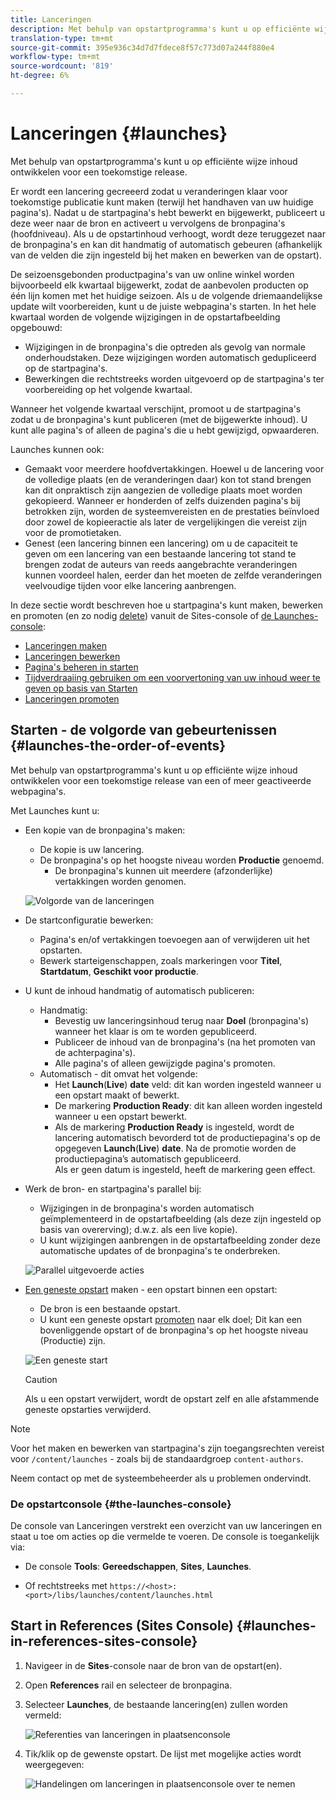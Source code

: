 ```yaml
---
title: Lanceringen
description: Met behulp van opstartprogramma's kunt u op efficiënte wijze inhoud ontwikkelen voor een toekomstige release. Met deze sjablonen kunt u wijzigingen klaar maken voor toekomstige publicatie, terwijl uw huidige pagina's behouden blijven
translation-type: tm+mt
source-git-commit: 395e936c34d7d7fdece8f57c773d07a244f880e4
workflow-type: tm+mt
source-wordcount: '819'
ht-degree: 6%

---
```



# Lanceringen {#launches}

Met behulp van opstartprogramma&#39;s kunt u op efficiënte wijze inhoud ontwikkelen voor een toekomstige release.

Er wordt een lancering gecreeerd zodat u veranderingen klaar voor toekomstige publicatie kunt maken (terwijl het handhaven van uw huidige pagina&#39;s). Nadat u de startpagina&#39;s hebt bewerkt en bijgewerkt, publiceert u deze weer naar de bron en activeert u vervolgens de bronpagina&#39;s (hoofdniveau). Als u de opstartinhoud verhoogt, wordt deze teruggezet naar de bronpagina&#39;s en kan dit handmatig of automatisch gebeuren (afhankelijk van de velden die zijn ingesteld bij het maken en bewerken van de opstart).

De seizoensgebonden productpagina&#39;s van uw online winkel worden bijvoorbeeld elk kwartaal bijgewerkt, zodat de aanbevolen producten op één lijn komen met het huidige seizoen. Als u de volgende driemaandelijkse update wilt voorbereiden, kunt u de juiste webpagina&#39;s starten. In het hele kwartaal worden de volgende wijzigingen in de opstartafbeelding opgebouwd:

* Wijzigingen in de bronpagina&#39;s die optreden als gevolg van normale onderhoudstaken. Deze wijzigingen worden automatisch gedupliceerd op de startpagina&#39;s.
* Bewerkingen die rechtstreeks worden uitgevoerd op de startpagina&#39;s ter voorbereiding op het volgende kwartaal.

Wanneer het volgende kwartaal verschijnt, promoot u de startpagina&#39;s zodat u de bronpagina&#39;s kunt publiceren (met de bijgewerkte inhoud). U kunt alle pagina&#39;s of alleen de pagina&#39;s die u hebt gewijzigd, opwaarderen.

Launches kunnen ook:

* Gemaakt voor meerdere hoofdvertakkingen. Hoewel u de lancering voor de volledige plaats (en de veranderingen daar) kon tot stand brengen kan dit onpraktisch zijn aangezien de volledige plaats moet worden gekopieerd. Wanneer er honderden of zelfs duizenden pagina&#39;s bij betrokken zijn, worden de systeemvereisten en de prestaties beïnvloed door zowel de kopieeractie als later de vergelijkingen die vereist zijn voor de promotietaken.
* Genest (een lancering binnen een lancering) om u de capaciteit te geven om een lancering van een bestaande lancering tot stand te brengen zodat de auteurs van reeds aangebrachte veranderingen kunnen voordeel halen, eerder dan het moeten de zelfde veranderingen veelvoudige tijden voor elke lancering aanbrengen.

In deze sectie wordt beschreven hoe u startpagina&#39;s kunt maken, bewerken en promoten (en zo nodig [delete](/help/sites-cloud/authoring/launches/creating.md#deleting-a-launch)) vanuit de Sites-console of [de Launches-console](#the-launches-console):

* [Lanceringen maken](/help/sites-cloud/authoring/launches/creating.md)
* [Lanceringen bewerken](/help/sites-cloud/authoring/launches/editing.md)
* [Pagina&#39;s beheren in starten](/help/sites-cloud/authoring/launches/managing-pages.md)
* [Tijdverdraaiing gebruiken om een voorvertoning van uw inhoud weer te geven op basis van Starten](/help/sites-cloud/authoring/launches/preview.md)
* [Lanceringen promoten](/help/sites-cloud/authoring/launches/promoting.md)

## Starten - de volgorde van gebeurtenissen {#launches-the-order-of-events}

Met behulp van opstartprogramma&#39;s kunt u op efficiënte wijze inhoud ontwikkelen voor een toekomstige release van een of meer geactiveerde webpagina&#39;s.

Met Launches kunt u:

* Een kopie van de bronpagina&#39;s maken:
   * De kopie is uw lancering.
   * De bronpagina&#39;s op het hoogste niveau worden **Productie** genoemd.
      * De bronpagina&#39;s kunnen uit meerdere (afzonderlijke) vertakkingen worden genomen.

   ![Volgorde van de lanceringen](/help/sites-cloud/authoring/assets/launches-order.png)

* De startconfiguratie bewerken:
   * Pagina&#39;s en/of vertakkingen toevoegen aan of verwijderen uit het opstarten.
   * Bewerk starteigenschappen, zoals markeringen voor **Titel**, **Startdatum**, **Geschikt voor productie**.
* U kunt de inhoud handmatig of automatisch publiceren:
   * Handmatig:
      * Bevestig uw lanceringsinhoud terug naar **Doel** (bronpagina&#39;s) wanneer het klaar is om te worden gepubliceerd.
      * Publiceer de inhoud van de bronpagina&#39;s (na het promoten van de achterpagina&#39;s).
      * Alle pagina&#39;s of alleen gewijzigde pagina&#39;s promoten.
   * Automatisch - dit omvat het volgende:
      * Het **Launch**(**Live**) **date** veld: dit kan worden ingesteld wanneer u een opstart maakt of bewerkt.
      * De markering **Production Ready**: dit kan alleen worden ingesteld wanneer u een opstart bewerkt.
      * Als de markering **Production Ready** is ingesteld, wordt de lancering automatisch bevorderd tot de productiepagina&#39;s op de opgegeven **Launch**(**Live**) **date**. Na de promotie worden de productiepagina’s automatisch gepubliceerd.\
         Als er geen datum is ingesteld, heeft de markering geen effect.
* Werk de bron- en startpagina&#39;s parallel bij:
   * Wijzigingen in de bronpagina&#39;s worden automatisch geïmplementeerd in de opstartafbeelding (als deze zijn ingesteld op basis van overerving); d.w.z. als een live kopie).
   * U kunt wijzigingen aanbrengen in de opstartafbeelding zonder deze automatische updates of de bronpagina&#39;s te onderbreken.

   ![Parallel uitgevoerde acties](/help/sites-cloud/authoring/assets/launches-parallel.png)

* [Een geneste opstart](/help/sites-cloud/authoring/launches/creating.md#creating-a-nested-launch)  maken - een opstart binnen een opstart:
   * De bron is een bestaande opstart.
   * U kunt een geneste opstart [promoten](/help/sites-cloud/authoring/launches/promoting.md#promoting-a-nested-launch) naar elk doel; Dit kan een bovenliggende opstart of de bronpagina&#39;s op het hoogste niveau (Productie) zijn.

   ![Een geneste start](/help/sites-cloud/authoring/assets/launches-nested.png)

   >[!CAUTION]
   >
   >Als u een opstart verwijdert, wordt de opstart zelf en alle afstammende geneste opstarties verwijderd.

>[!NOTE]
>
>Voor het maken en bewerken van startpagina&#39;s zijn toegangsrechten vereist voor `/content/launches` - zoals bij de standaardgroep `content-authors`.
>
>Neem contact op met de systeembeheerder als u problemen ondervindt.

### De opstartconsole {#the-launches-console}

De console van Lanceringen verstrekt een overzicht van uw lanceringen en staat u toe om acties op die vermelde te voeren. De console is toegankelijk via:

* De console **Tools**: **Gereedschappen**, **Sites**, **Launches**.

* Of rechtstreeks met `https://<host>:<port>/libs/launches/content/launches.html`

## Start in References (Sites Console) {#launches-in-references-sites-console}

1. Navigeer in de **Sites**-console naar de bron van de opstart(en).
1. Open **References** rail en selecteer de bronpagina.
1. Selecteer **Launches**, de bestaande lancering(en) zullen worden vermeld:

   ![Referenties van lanceringen in plaatsenconsole](/help/sites-cloud/authoring/assets/launches-references.png)

1. Tik/klik op de gewenste opstart. De lijst met mogelijke acties wordt weergegeven:

   ![Handelingen om lanceringen in plaatsenconsole over te nemen](/help/sites-cloud/authoring/assets/launches-references-actions.png)
